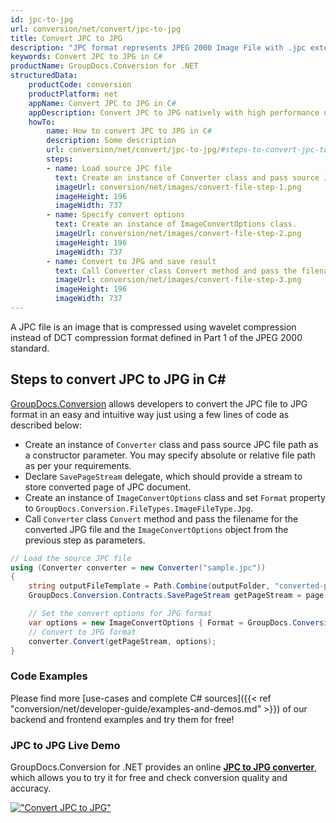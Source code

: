 ```yaml
---
id: jpc-to-jpg
url: conversion/net/convert/jpc-to-jpg
title: Convert JPC to JPG
description: "JPC format represents JPEG 2000 Image File with .jpc extension. Learn how to convert JPC to JPG file programmatically in C# language using GroupDocs.Conversion for .NET library."
keywords: Convert JPC to JPG in C#
productName: GroupDocs.Conversion for .NET
structuredData:
    productCode: conversion
    productPlatform: net
    appName: Convert JPC to JPG in C#
    appDescription: Convert JPC to JPG natively with high performance using C# language and server side GroupDocs.Conversion for .NET APIs, without the use of any software like Microsoft or Open Office.
    howTo:
        name: How to convert JPC to JPG in C# 
        description: Some description
        url: conversion/net/convert/jpc-to-jpg/#steps-to-convert-jpc-to-jpg-in-c
        steps:
        - name: Load source JPC file 
          text: Create an instance of Converter class and pass source JPC file path as a constructor parameter. You may specify absolute or relative file path as per your requirements. 
          imageUrl: conversion/net/images/convert-file-step-1.png
          imageHeight: 196
          imageWidth: 737
        - name: Specify convert options 
          text: Create an instance of ImageConvertOptions class.
          imageUrl: conversion/net/images/convert-file-step-2.png
          imageHeight: 196
          imageWidth: 737
        - name: Convert to JPG and save result 
          text: Call Converter class Convert method and pass the filename for the converted HTML file and the ImageConvertOptions object from the previous step as parameters.
          imageUrl: conversion/net/images/convert-file-step-3.png
          imageHeight: 196
          imageWidth: 737
---
```


A JPC file is an image that is compressed using wavelet compression instead of DCT compression format defined in Part 1 of the JPEG 2000 standard.

## Steps to convert JPC to JPG in C#

[GroupDocs.Conversion](https://products.groupdocs.com/conversion/net) allows developers to convert the JPC file to JPG format in an easy and intuitive way just using a few lines of code as described below:

* Create an instance of `Converter` class and pass source JPC file path as a constructor parameter. You may specify absolute or relative file path as per your requirements. 
* Declare `SavePageStream` delegate, which should provide a stream to store converted page of JPC document.
* Create an instance of `ImageConvertOptions` class and set `Format` property to `GroupDocs.Conversion.FileTypes.ImageFileType.Jpg`.
* Call `Converter` class `Convert` method and pass the filename for the converted JPG file and the `ImageConvertOptions` object from the previous step as parameters.

```csharp
// Load the source JPC file
using (Converter converter = new Converter("sample.jpc"))
{
    string outputFileTemplate = Path.Combine(outputFolder, "converted-page-{0}.jpg");
    GroupDocs.Conversion.Contracts.SavePageStream getPageStream = page => new FileStream(string.Format(outputFileTemplate, page), FileMode.Create);

    // Set the convert options for JPG format
    var options = new ImageConvertOptions { Format = GroupDocs.Conversion.FileTypes.ImageFileType.Jpg };   
    // Convert to JPG format
    converter.Convert(getPageStream, options);
}
```

### Code Examples

Please find more [use-cases and complete C# sources]({{< ref "conversion/net/developer-guide/examples-and-demos.md" >}}) of our backend and frontend examples and try them for free!

### JPC to JPG Live Demo

GroupDocs.Conversion for .NET provides an online [**JPC to JPG converter**](https://products.groupdocs.app/conversion/jpc-to-jpg), which allows you to try it for free and check conversion quality and accuracy.

[!["Convert JPC to JPG"](conversion/net/images/convert-to-jpg/convert-jpc-to-jpg.png)](https://products.groupdocs.app/conversion/jpc-to-jpg)